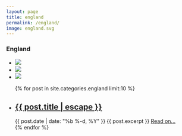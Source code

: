 ```yaml
---
layout: page
title: england
permalink: /england/
image: england.svg
---
```

<div class="row">
	<div class="country-header">
		<a class="back-explore glyphicon glyphicon-chevron-left" href="{{site.baseurl}}/continents/europe/"></a>
		<h3 class="country-heading">England</h3>
	</div>
</div>

<div class="">
	<ul class="country-stats-container">
		<li class=""><img class="" src="{{site.baseurl}}/assets/countries/englandpop.svg"/></li>
		<li class=""><img class="" src="{{site.baseurl}}/assets/countries/englandcap.svg"/></li>
		<li class=""><img class="" src="{{site.baseurl}}/assets/countries/englandflag.svg"/></li>
	</ul>
	<ul class="post-list col-md-8 col-md-offset-2">
		{% for post in site.categories.england limit:10 %}
			<li class='single-post'>
			    <h2><a class="post-link" href="{{ post.url | prepend: site.baseurl }}">{{ post.title | escape }}</a></h2>
				<span class="post-meta">{{ post.date | date: "%b %-d, %Y" }}</span>
				<span class="post-excerpt">{{ post.excerpt }} </span><a class="post-end-link" href="{{ post.url | prepend: site.baseurl }}"> Read on...</a>
			 </li>
		{% endfor %}
	</ul>
</div>